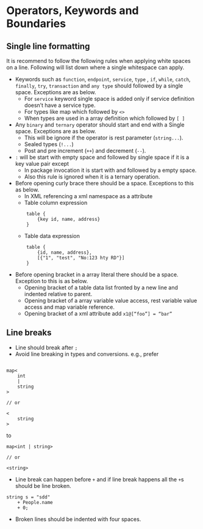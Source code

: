 # Operators, Keywords and Boundaries

## Single line formatting
It is recommend to follow the following rules when applying white spaces on a line. 
Following will list down where a single whitespace can apply.
* Keywords such as `function`, `endpoint`, `service`, `type` , `if`, `while`, `catch`, `finally`, `try`,
`transaction` and `any type` should followed by a single space. Exceptions are as below.
    - For `service` keyword single space is added only if service definition doesn’t have a service type.
    - For types like map which followed by `<>`
    - When types are used in a array definition which followed by `[ ]`
* Any `binary` and `ternary` operator should start and end with a Single space. Exceptions are as below.
    - This will be ignore if the operator is rest parameter (`string...`).
    - Sealed types (`!...`)
    - Post and pre increment (`++`) and decrement (`--`).
* `:` will be start with empty space and followed by single space if it is a key value pair except
    - In package invocation it is start with and followed by a empty space.
    - Also this rule is ignored when it is a ternary operation.
* Before opening curly brace there should be a space. Exceptions to this as below.
    - In XML referencing a xml namespace as a attribute
    - Table column expression
    ```ballerina
        table {
            {key id, name, address}
        }
    ```
    - Table data expression
    ```ballerina
        table {
            {id, name, address},
            [{"1", "test", "No:123 hty RD"}]
        }
    ```
* Before opening bracket in a array literal there should be a space. Exception to this is as below.
    - Opening bracket of a table data list fronted by a new line and indented relative to parent.
    - Opening bracket of a array variable value access, rest variable value access and map variable reference.
    - Opening bracket of a xml attribute add `x1@[“foo”] = “bar”`

## Line breaks

* Line should break after `;` 
* Avoid line breaking in types and conversions.
e.g., prefer

```ballerina

map<
    int
    |
    string
> 

// or

<
    string
>
```

to

```ballerina
map<int | string> 

// or

<string>
```

* Line break can happen before `+` and if line break happens all the `+`s should be line broken.

```ballerina
string s = "sdd"
    + People.name
    + 0;
```

* Broken lines should be indented with four spaces.